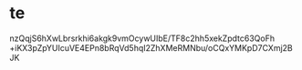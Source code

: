 # te
nzQqjS6hXwLbrsrkhi6akgk9vmOcywUIbE/TF8c2hh5xekZpdtc63QoFh
+iKX3pZpYUIcuVE4EPn8bRqVd5hqI2ZhXMeRMNbu/oCQxYMKpD7CXmj2BJK
